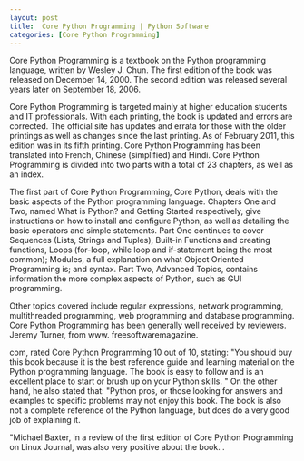 ```yaml
---
layout: post
title:  Core Python Programming | Python Software
categories: [Core Python Programming]
---
```


Core Python Programming is a textbook on the Python programming language, written by Wesley J. Chun. The first edition of the book was released on December 14, 2000. The second edition was released several years later on September 18, 2006.

Core Python Programming is targeted mainly at higher education students and IT professionals. With each printing, the book is updated and errors are corrected. The official site has updates and errata for those with the older printings as well as changes since the last printing. As of February 2011, this edition was in its fifth printing. Core Python Programming has been translated into French, Chinese (simplified) and Hindi. Core Python Programming is divided into two parts with a total of 23 chapters, as well as an index.

The first part of Core Python Programming, Core Python, deals with the basic aspects of the Python programming language. Chapters One and Two, named What is Python? and Getting Started respectively, give instructions on how to install and configure Python, as well as detailing the basic operators and simple statements. Part One continues to cover Sequences (Lists, Strings and Tuples), Built-in Functions and creating functions, Loops (for-loop, while loop and if-statement being the most common); Modules, a full explanation on what Object Oriented Programming is; and syntax. Part Two, Advanced Topics, contains information the more complex aspects of Python, such as GUI programming.

Other topics covered include regular expressions, network programming, multithreaded programming, web programming and database programming. Core Python Programming has been generally well received by reviewers. Jeremy Turner, from www. freesoftwaremagazine.

com, rated Core Python Programming 10 out of 10, stating: "You should buy this book because it is the best reference guide and learning material on the Python programming language. The book is easy to follow and is an excellent place to start or brush up on your Python skills. " On the other hand, he also stated that: "Python pros, or those looking for answers and examples to specific problems may not enjoy this book. The book is also not a complete reference of the Python language, but does do a very good job of explaining it.

"Michael Baxter, in a review of the first edition of Core Python Programming on Linux Journal, was also very positive about the book. .

